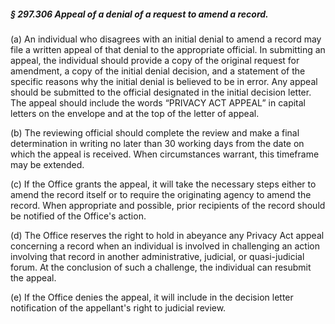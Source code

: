 ##### § 297.306 Appeal of a denial of a request to amend a record. #####

(a) An individual who disagrees with an initial denial to amend a record may file a written appeal of that denial to the appropriate official. In submitting an appeal, the individual should provide a copy of the original request for amendment, a copy of the initial denial decision, and a statement of the specific reasons why the initial denial is believed to be in error. Any appeal should be submitted to the official designated in the initial decision letter. The appeal should include the words “PRIVACY ACT APPEAL” in capital letters on the envelope and at the top of the letter of appeal.

(b) The reviewing official should complete the review and make a final determination in writing no later than 30 working days from the date on which the appeal is received. When circumstances warrant, this timeframe may be extended.

(c) If the Office grants the appeal, it will take the necessary steps either to amend the record itself or to require the originating agency to amend the record. When appropriate and possible, prior recipients of the record should be notified of the Office's action.

(d) The Office reserves the right to hold in abeyance any Privacy Act appeal concerning a record when an individual is involved in challenging an action involving that record in another administrative, judicial, or quasi-judicial forum. At the conclusion of such a challenge, the individual can resubmit the appeal.

(e) If the Office denies the appeal, it will include in the decision letter notification of the appellant's right to judicial review.